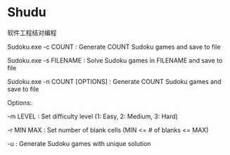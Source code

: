 # Shudu

软件工程结对编程

Sudoku.exe -c COUNT      : Generate COUNT Sudoku games and save to file

Sudoku.exe -s FILENAME   : Solve Sudoku games in FILENAME and save to file

Sudoku.exe -n COUNT [OPTIONS] : Generate COUNT Sudoku games and save to file

Options:

-m LEVEL   : Set difficulty level (1: Easy, 2: Medium, 3: Hard)

-r MIN MAX : Set number of blank cells (MIN <= # of blanks <= MAX)

-u         : Generate Sudoku games with unique solution

